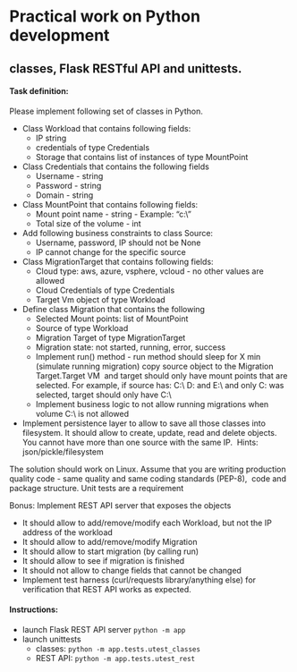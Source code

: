 # Practical work on Python development
## classes, Flask RESTful API and unittests.

#### Task definition:

Please implement following set of classes in Python.
* Class Workload that contains following fields:
  * IP string
  * credentials of type Credentials
  * Storage that contains list of instances of type MountPoint
* Class Credentials that contains the following fields
  * Username - string
  * Password - string
  * Domain - string
* Class MountPoint that contains following fields:
  * Mount point name - string - Example: “c:\”
  * Total size of the volume - int
* Add following business constraints to class Source:
  * Username, password, IP should not be None
  * IP cannot change for the specific source
* Class MigrationTarget that contains following fields:
  * Cloud type: aws, azure, vsphere, vcloud - no other values are allowed
  * Cloud Credentials of type Credentials
  * Target Vm object of type Workload
* Define class Migration that contains the following
  * Selected Mount points: list of MountPoint
  * Source of type Workload
  * Migration Target of type MigrationTarget
  * Migration state: not started, running, error, success
  * Implement run() method - run method should sleep for X min (simulate running migration) copy
source object to the Migration Target.Target VM  and target should only have mount points that are
selected. For example, if source has: C:\ D: and E:\ and only C: was selected, target should only
have C:\
  * Implement business logic to not allow running migrations when volume C:\ is not allowed
* Implement persistence layer to allow to save all those classes into filesystem. It should allow to
create, update, read and delete objects. You cannot have more than one source with the same IP. 
Hints: json/pickle/filesystem

The solution should work on Linux. Assume that you are writing production quality code - same
quality and same coding standards (PEP-8),  code and package structure. Unit tests are a
requirement

Bonus:
Implement REST API server that exposes the objects
* It should allow to add/remove/modify each Workload, but not the IP address of the workload
* It should allow to add/remove/modify Migration
* It should allow to start migration (by calling run)
* It should allow to see if migration is finished
* It should not allow to change fields that cannot be changed
* Implement test harness (curl/requests library/anything else) for verification that REST API works as
expected.

#### Instructions:
* launch Flask REST API server
`python -m app`
* launch unittests
  * classes:
  `python -m app.tests.utest_classes`
  * REST API:
  `python -m app.tests.utest_rest`
